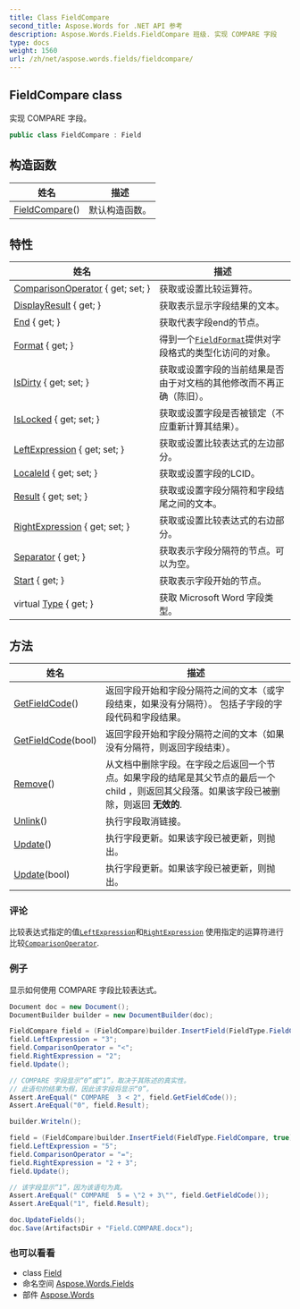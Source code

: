 ```yaml
---
title: Class FieldCompare
second_title: Aspose.Words for .NET API 参考
description: Aspose.Words.Fields.FieldCompare 班级. 实现 COMPARE 字段
type: docs
weight: 1560
url: /zh/net/aspose.words.fields/fieldcompare/
---
```

## FieldCompare class

实现 COMPARE 字段。

```csharp
public class FieldCompare : Field
```

## 构造函数

| 姓名 | 描述 |
| --- | --- |
| [FieldCompare](fieldcompare/)() | 默认构造函数。 |

## 特性

| 姓名 | 描述 |
| --- | --- |
| [ComparisonOperator](../../aspose.words.fields/fieldcompare/comparisonoperator/) { get; set; } | 获取或设置比较运算符。 |
| [DisplayResult](../../aspose.words.fields/field/displayresult/) { get; } | 获取表示显示字段结果的文本。 |
| [End](../../aspose.words.fields/field/end/) { get; } | 获取代表字段end的节点。 |
| [Format](../../aspose.words.fields/field/format/) { get; } | 得到一个[`FieldFormat`](../fieldformat/)提供对字段格式的类型化访问的对象。 |
| [IsDirty](../../aspose.words.fields/field/isdirty/) { get; set; } | 获取或设置字段的当前结果是否由于对文档的其他修改而不再正确（陈旧）。 |
| [IsLocked](../../aspose.words.fields/field/islocked/) { get; set; } | 获取或设置字段是否被锁定（不应重新计算其结果）。 |
| [LeftExpression](../../aspose.words.fields/fieldcompare/leftexpression/) { get; set; } | 获取或设置比较表达式的左边部分。 |
| [LocaleId](../../aspose.words.fields/field/localeid/) { get; set; } | 获取或设置字段的LCID。 |
| [Result](../../aspose.words.fields/field/result/) { get; set; } | 获取或设置字段分隔符和字段结尾之间的文本。 |
| [RightExpression](../../aspose.words.fields/fieldcompare/rightexpression/) { get; set; } | 获取或设置比较表达式的右边部分。 |
| [Separator](../../aspose.words.fields/field/separator/) { get; } | 获取表示字段分隔符的节点。可以为空。 |
| [Start](../../aspose.words.fields/field/start/) { get; } | 获取表示字段开始的节点。 |
| virtual [Type](../../aspose.words.fields/field/type/) { get; } | 获取 Microsoft Word 字段类型。 |

## 方法

| 姓名 | 描述 |
| --- | --- |
| [GetFieldCode](../../aspose.words.fields/field/getfieldcode/)() | 返回字段开始和字段分隔符之间的文本（或字段结束，如果没有分隔符）。 包括子字段的字段代码和字段结果。 |
| [GetFieldCode](../../aspose.words.fields/field/getfieldcode/)(bool) | 返回字段开始和字段分隔符之间的文本（如果没有分隔符，则返回字段结束）。 |
| [Remove](../../aspose.words.fields/field/remove/)() | 从文档中删除字段。在字段之后返回一个节点。如果字段的结尾是其父节点的最后一个 child ，则返回其父段落。如果该字段已被删除，则返回 **无效的**. |
| [Unlink](../../aspose.words.fields/field/unlink/)() | 执行字段取消链接。 |
| [Update](../../aspose.words.fields/field/update/)() | 执行字段更新。如果该字段已被更新，则抛出。 |
| [Update](../../aspose.words.fields/field/update/)(bool) | 执行字段更新。如果该字段已被更新，则抛出。 |

### 评论

比较表达式指定的值[`LeftExpression`](./leftexpression/)和[`RightExpression`](./rightexpression/) 使用指定的运算符进行比较[`ComparisonOperator`](./comparisonoperator/).

### 例子

显示如何使用 COMPARE 字段比较表达式。

```csharp
Document doc = new Document();
DocumentBuilder builder = new DocumentBuilder(doc);

FieldCompare field = (FieldCompare)builder.InsertField(FieldType.FieldCompare, true);
field.LeftExpression = "3";
field.ComparisonOperator = "<";
field.RightExpression = "2";
field.Update();

// COMPARE 字段显示“0”或“1”，取决于其陈述的真实性。
// 此语句的结果为假，因此该字段将显示“0”。
Assert.AreEqual(" COMPARE  3 < 2", field.GetFieldCode());
Assert.AreEqual("0", field.Result);

builder.Writeln();

field = (FieldCompare)builder.InsertField(FieldType.FieldCompare, true);
field.LeftExpression = "5";
field.ComparisonOperator = "=";
field.RightExpression = "2 + 3";
field.Update();

// 该字段显示“1”，因为该语句为真。
Assert.AreEqual(" COMPARE  5 = \"2 + 3\"", field.GetFieldCode());
Assert.AreEqual("1", field.Result);

doc.UpdateFields();
doc.Save(ArtifactsDir + "Field.COMPARE.docx");
```

### 也可以看看

* class [Field](../field/)
* 命名空间 [Aspose.Words.Fields](../../aspose.words.fields/)
* 部件 [Aspose.Words](../../)


